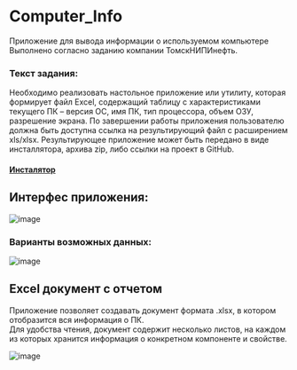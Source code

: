 # Computer_Info
Приложение для вывода информации о используемом компьютере  
Выполнено согласно заданию компании ТомскНИПИнефть.

### Текст задания:
Необходимо реализовать настольное приложение или утилиту, которая формирует файл Excel, содержащий таблицу с характеристиками текущего ПК – версия ОС, имя ПК, тип процессора, объем ОЗУ, разрешение экрана. По завершении работы приложения пользователю должна быть доступна ссылка на результирующий файл с расширением xls/xlsx. Результирующее приложение может быть передано в виде инсталлятора, архива zip, либо ссылки на проект в GitHub.

#### [Инсталятор](https://github.com/T-E-K-K-I-N/Computer_Info/tree/master/Setup)

## Интерфес приложения:
![image](https://user-images.githubusercontent.com/79199115/191862781-ab976e63-7c52-48ee-9e7a-4ac11975344e.png)

### Варианты возможных данных:
![image](https://user-images.githubusercontent.com/79199115/191863296-3e48aad5-5192-4946-990e-57c02a2a6d93.png)

## Excel документ с отчетом

Приложение позволяет создавать документ формата .xlsx, в котором отобразится вся информация о ПК.    
Для удобства чтения, документ содержит несколько листов, на каждом из которых хранится информация о конкретном компоненте и свойстве.

![image](https://user-images.githubusercontent.com/79199115/191863530-e2b8788d-6573-4872-a403-3c82be1bda06.png)

